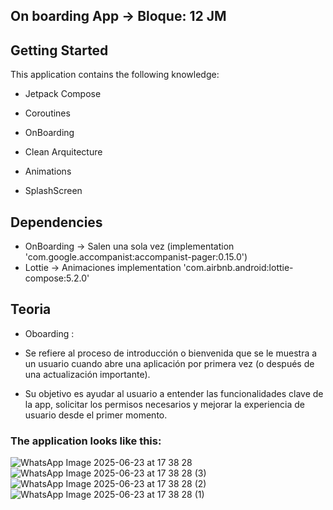 ## On boarding App -> Bloque: 12  JM

## Getting Started

This application contains the following knowledge:

- Jetpack Compose
  
- Coroutines

- OnBoarding

- Clean Arquitecture

- Animations

- SplashScreen

## Dependencies

- OnBoarding -> Salen una sola vez (implementation 'com.google.accompanist:accompanist-pager:0.15.0')
- Lottie -> Animaciones implementation 'com.airbnb.android:lottie-compose:5.2.0'

## Teoria
- Oboarding :
  
- Se refiere al proceso de introducción o bienvenida que se le muestra a un usuario cuando abre una aplicación por primera vez (o después de una actualización importante).
- Su objetivo es ayudar al usuario a entender las funcionalidades clave de la app, solicitar los permisos necesarios y mejorar la experiencia de usuario desde el primer momento.



### The application looks like this:


![WhatsApp Image 2025-06-23 at 17 38 28](https://github.com/user-attachments/assets/878e836c-c992-4b91-a5fe-9febb6aaf6b4)
![WhatsApp Image 2025-06-23 at 17 38 28 (3)](https://github.com/user-attachments/assets/9bc7f813-0037-495f-bf53-54f7b3b1cbab)
![WhatsApp Image 2025-06-23 at 17 38 28 (2)](https://github.com/user-attachments/assets/817247ef-5568-40cb-b1bb-e56e48009529)
![WhatsApp Image 2025-06-23 at 17 38 28 (1)](https://github.com/user-attachments/assets/4702f0ba-0e95-4247-9101-5178b2b21882)
